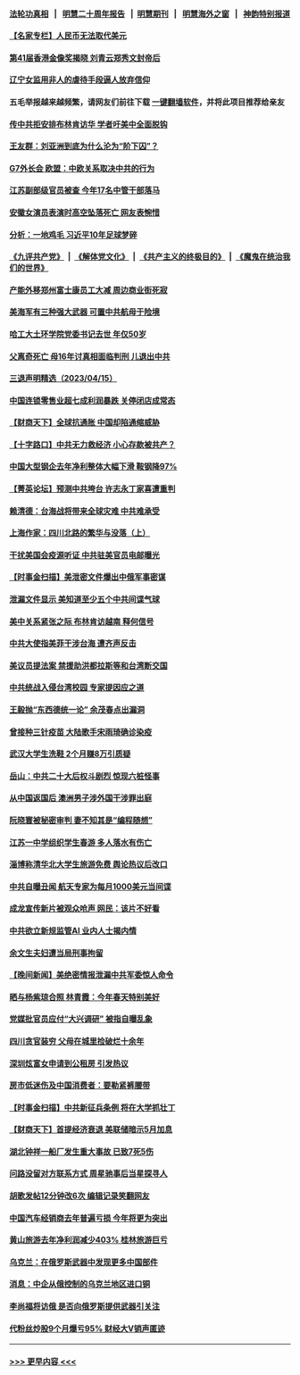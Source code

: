 #### [法轮功真相](https://github.com/gfw-breaker/truth/blob/master/README.md?t=0) &nbsp;&nbsp;|&nbsp;&nbsp; [明慧二十周年报告](https://github.com/gfw-breaker/mh-reports/blob/master/README.md?t=0) &nbsp;&nbsp;|&nbsp;&nbsp;[明慧期刊](https://github.com/gfw-breaker/mh-qikan) &nbsp;&nbsp;|&nbsp;&nbsp; [明慧海外之窗](https://github.com/gfw-breaker/mh-news/blob/master/README.md?t=0) &nbsp;&nbsp;|&nbsp;&nbsp; [神韵特别报道](https://github.com/gfw-breaker/mh-news/blob/master/shenyun.md?t=0)
#### [【名家专栏】人民币无法取代美元](../pages/nsc413/n13974270.md?t=04170344) 
#### [第41届香港金像奖揭晓 刘青云郑秀文封帝后](../pages/nsc413/n13974358.md?t=04170344) 
#### [辽宁女监用非人的虐待手段逼人放弃信仰](../pages/nsc413/n13972297.md?t=04170344) 
#### 五毛举报越来越频繁，请网友们前往下载 [一键翻墙软件](https://github.com/gfw-breaker/ssr-accounts)，并将此项目推荐给亲友
#### [传中共拒安排布林肯访华 学者吁美中全面脱钩](../pages/nsc413/n13974274.md?t=04170344) 
#### [王友群：刘亚洲到底为什么沦为“阶下囚”？](../pages/nsc413/n13973940.md?t=04170344) 
#### [G7外长会 欧盟：中欧关系取决中共的行为](../pages/nsc413/n13974281.md?t=04170344) 
#### [江苏副部级官员被查 今年17名中管干部落马](../pages/nsc413/n13974235.md?t=04170344) 
#### [安徽女演员表演时高空坠落死亡 网友表惋惜](../pages/nsc413/n13974123.md?t=04170344) 
#### [分析：一地鸡毛 习近平10年足球梦碎](../pages/nsc413/n13973305.md?t=04170344) 
#### [《九评共产党》](https://github.com/begood0513/9ping.md/blob/master/README.md) &nbsp;|&nbsp; [《解体党文化》](../../../../jtdwh.md/blob/master/README.md)  &nbsp;|&nbsp; [《共产主义的终极目的》](../../../../gczydzjmd.md/blob/master/README.md) &nbsp;|&nbsp; [《魔鬼在统治我们的世界》](../../../../mgztzwmdsj.md/blob/master/README.md) 
#### [产能外移郑州富士康员工大减 周边商业街死寂](../pages/nsc413/n13973948.md?t=04170344) 
#### [美海军有三种强大武器 可置中共航母于险境](../pages/nsc413/n13970837.md?t=04170344) 
#### [哈工大土环学院党委书记去世 年仅50岁](../pages/nsc413/n13973878.md?t=04170344) 
#### [父离奇死亡 母16年讨真相面临判刑 儿退出中共](../pages/nsc413/n13972803.md?t=04170344) 
#### [三退声明精选（2023/04/15）](../pages/nsc413/n13973852.md?t=04170344) 
#### [中国连锁零售业超七成利润暴跌 关停闭店成常态](../pages/nsc413/n13973794.md?t=04170344) 
#### [【财商天下】全球抗通胀 中国却陷通缩威胁](../pages/nsc413/n13973723.md?t=04170344) 
#### [【十字路口】中共无力救经济 小心存款被共产？](../pages/nsc413/n13973564.md?t=04170344) 
#### [中国大型钢企去年净利整体大幅下滑 鞍钢降97%](../pages/nsc413/n13973733.md?t=04170344) 
#### [【菁英论坛】预测中共垮台 许志永丁家喜遭重判](../pages/nsc413/n13973734.md?t=04170344) 
#### [赖清德：台海战将带来全球灾难 中共难承受](../pages/nsc413/n13973747.md?t=04170344) 
#### [上海作家：四川北路的繁华与没落（上）](../pages/nsc413/n13970750.md?t=04170344) 
#### [干扰美国会疫源听证 中共驻美官员电邮曝光](../pages/nsc413/n13973726.md?t=04170344) 
#### [【时事金扫描】美泄密文件爆出中俄军事密谋](../pages/nsc413/n13973567.md?t=04170344) 
#### [泄漏文件显示 美知道至少五个中共间谍气球](../pages/nsc413/n13973674.md?t=04170344) 
#### [美中关系紧张之际 布林肯访越南 释何信号](../pages/nsc413/n13973687.md?t=04170344) 
#### [中共大使指美菲干涉台海 遭齐声反击](../pages/nsc413/n13973677.md?t=04170344) 
#### [美议员提法案 禁援助洪都拉斯等和台湾断交国](../pages/nsc413/n13973659.md?t=04170344) 
#### [中共统战入侵台湾校园 专家提因应之道](../pages/nsc413/n13973016.md?t=04170344) 
#### [王毅抛“东西德统一论” 余茂春点出漏洞](../pages/nsc413/n13973663.md?t=04170344) 
#### [曾接种三针疫苗 大陆歌手宋雨琦确诊染疫](../pages/nsc413/n13973539.md?t=04170344) 
#### [武汉大学生洗鞋 2个月赚8万引质疑](../pages/nsc413/n13973648.md?t=04170344) 
#### [岳山：中共二十大后权斗剧烈 惊现六桩怪事](../pages/nsc413/n13973599.md?t=04170344) 
#### [从中国返国后 澳洲男子涉外国干涉罪出庭](../pages/nsc413/n13973566.md?t=04170344) 
#### [阮晓寰被秘密审判 妻不知其是“编程随想”](../pages/nsc413/n13973450.md?t=04170344) 
#### [江苏一中学组织学生春游 多人落水有伤亡](../pages/nsc413/n13973551.md?t=04170344) 
#### [淄博称清华北大学生旅游免费 舆论热议后改口](../pages/nsc413/n13973523.md?t=04170344) 
#### [中共自曝丑闻 航天专家为每月1000美元当间谍](../pages/nsc413/n13972833.md?t=04170344) 
#### [成龙宣传新片被观众呛声 网民：该片不好看](../pages/nsc413/n13973326.md?t=04170344) 
#### [中共欲立新规监管AI 业内人士揭内情](../pages/nsc413/n13973472.md?t=04170344) 
#### [余文生夫妇遭当局刑事拘留](../pages/nsc413/n13973440.md?t=04170344) 
#### [【晚间新闻】美绝密情报泄漏中共军委惊人命令](../pages/nsc413/n13973445.md?t=04170344) 
#### [晒与杨紫琼合照 林青霞：今年春天特别美好](../pages/nsc413/n13973193.md?t=04170344) 
#### [党媒批官员应付“大兴调研” 被指自曝乱象](../pages/nsc413/n13973274.md?t=04170344) 
#### [四川贪官装穷 父母在城里捡破烂十余年](../pages/nsc413/n13973319.md?t=04170344) 
#### [深圳炫富女申请到公租房 引发热议](../pages/nsc413/n13973321.md?t=04170344) 
#### [房市低迷伤及中国消费者：要勒紧裤腰带](../pages/nsc413/n13973175.md?t=04170344) 
#### [【时事金扫描】中共新征兵条例 将在大学抓壮丁](../pages/nsc413/n13973184.md?t=04170344) 
#### [【财商天下】首提经济衰退 美联储暗示5月加息](../pages/nsc413/n13973078.md?t=04170344) 
#### [湖北钟祥一船厂发生重大事故 已致7死5伤](../pages/nsc413/n13973192.md?t=04170344) 
#### [问路没留对方联系方式 周星驰事后当星探寻人](../pages/nsc413/n13973112.md?t=04170344) 
#### [胡歌发帖12分钟改6次 编辑记录笑翻网友](../pages/nsc413/n13973095.md?t=04170344) 
#### [中国汽车经销商去年普遍亏损 今年将更为突出](../pages/nsc413/n13973081.md?t=04170344) 
#### [黄山旅游去年净利润减少403% 桂林旅游巨亏](../pages/nsc413/n13973170.md?t=04170344) 
#### [乌克兰：在俄罗斯武器中发现更多中国部件](../pages/nsc413/n13973114.md?t=04170344) 
#### [消息：中企从俄控制的乌克兰地区进口铜](../pages/nsc413/n13973038.md?t=04170344) 
#### [李尚福将访俄 是否向俄罗斯提供武器引关注](../pages/nsc413/n13973076.md?t=04170344) 
#### [代粉丝炒股9个月爆亏95% 财经大V销声匿迹](../pages/nsc413/n13973030.md?t=04170344) 

----
#### [ >>> 更早内容 <<< ](../indexes/nsc413-earlier.md)
